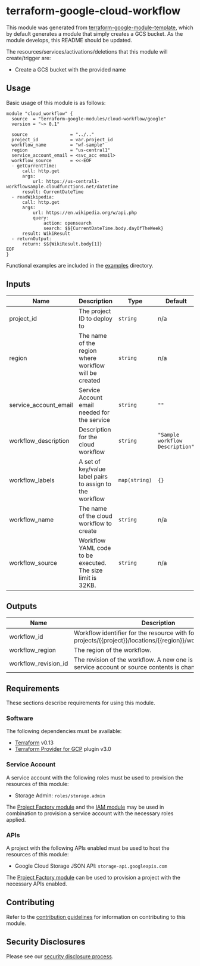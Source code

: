 # terraform-google-cloud-workflow

This module was generated from [terraform-google-module-template](https://github.com/terraform-google-modules/terraform-google-module-template/), which by default generates a module that simply creates a GCS bucket. As the module develops, this README should be updated.

The resources/services/activations/deletions that this module will create/trigger are:

- Create a GCS bucket with the provided name

## Usage

Basic usage of this module is as follows:

```hcl
module "cloud_workflow" {
  source  = "terraform-google-modules/cloud-workflow/google"
  version = "~> 0.1"

  source                = "../.."
  project_id            = var.project_id
  workflow_name         = "wf-sample"
  region                = "us-central1"
  service_account_email = <svc_acc email>
  workflow_source       = <<-EOF
  - getCurrentTime:
      call: http.get
      args:
          url: https://us-central1-workflowsample.cloudfunctions.net/datetime
      result: CurrentDateTime
  - readWikipedia:
      call: http.get
      args:
          url: https://en.wikipedia.org/w/api.php
          query:
              action: opensearch
              search: $${CurrentDateTime.body.dayOfTheWeek}
      result: WikiResult
  - returnOutput:
      return: $${WikiResult.body[1]}
EOF
}
```

Functional examples are included in the
[examples](./examples/) directory.

<!-- BEGINNING OF PRE-COMMIT-TERRAFORM DOCS HOOK -->
## Inputs

| Name | Description | Type | Default | Required |
|------|-------------|------|---------|:--------:|
| project\_id | The project ID to deploy to | `string` | n/a | yes |
| region | The name of the region where workflow will be created | `string` | n/a | yes |
| service\_account\_email | Service Account email needed for the service | `string` | `""` | no |
| workflow\_description | Description for the cloud workflow | `string` | `"Sample workflow Description"` | no |
| workflow\_labels | A set of key/value label pairs to assign to the workflow | `map(string)` | `{}` | no |
| workflow\_name | The name of the cloud workflow to create | `string` | n/a | yes |
| workflow\_source | Workflow YAML code to be executed. The size limit is 32KB. | `string` | n/a | yes |

## Outputs

| Name | Description |
|------|-------------|
| workflow\_id | Workflow identifier for the resource with format projects/{{project}}/locations/{{region}}/workflows/{{name}} |
| workflow\_region | The region of the workflow. |
| workflow\_revision\_id | The revision of the workflow. A new one is generated if the service account or source contents is changed. |

<!-- END OF PRE-COMMIT-TERRAFORM DOCS HOOK -->

## Requirements

These sections describe requirements for using this module.

### Software

The following dependencies must be available:

- [Terraform][terraform] v0.13
- [Terraform Provider for GCP][terraform-provider-gcp] plugin v3.0

### Service Account

A service account with the following roles must be used to provision
the resources of this module:

- Storage Admin: `roles/storage.admin`

The [Project Factory module][project-factory-module] and the
[IAM module][iam-module] may be used in combination to provision a
service account with the necessary roles applied.

### APIs

A project with the following APIs enabled must be used to host the
resources of this module:

- Google Cloud Storage JSON API: `storage-api.googleapis.com`

The [Project Factory module][project-factory-module] can be used to
provision a project with the necessary APIs enabled.

## Contributing

Refer to the [contribution guidelines](./CONTRIBUTING.md) for
information on contributing to this module.

[iam-module]: https://registry.terraform.io/modules/terraform-google-modules/iam/google
[project-factory-module]: https://registry.terraform.io/modules/terraform-google-modules/project-factory/google
[terraform-provider-gcp]: https://www.terraform.io/docs/providers/google/index.html
[terraform]: https://www.terraform.io/downloads.html

## Security Disclosures

Please see our [security disclosure process](./SECURITY.md).
